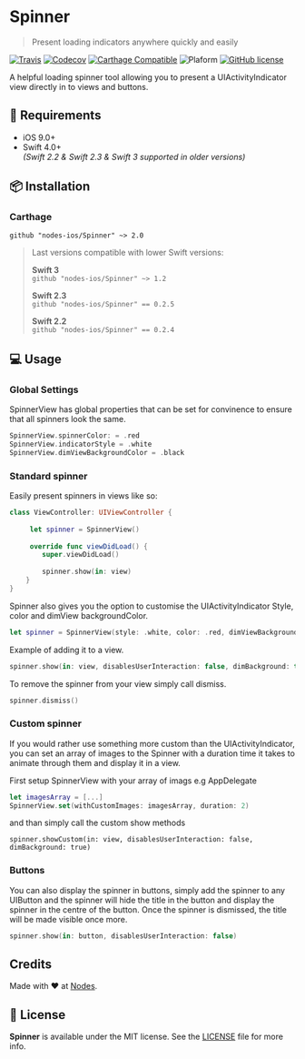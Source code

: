 # Spinner
> Present loading indicators anywhere quickly and easily

[![Travis](https://travis-ci.org/nodes-ios/Spinner.svg?branch=master)](https://travis-ci.org/nodes-ios/Spinner)
[![Codecov](https://img.shields.io/codecov/c/github/nodes-ios/Spinner.svg)](https://codecov.io/github/nodes-ios/Spinner)
[![Carthage Compatible](https://img.shields.io/badge/Carthage-compatible-4BC51D.svg?style=flat)](https://github.com/Carthage/Carthage)
![Plaform](https://img.shields.io/badge/platform-iOS-lightgrey.svg)
[![GitHub license](https://img.shields.io/badge/license-MIT-blue.svg)](https://github.com/nodes-ios/Spinner/blob/master/LICENSE)

A helpful loading spinner tool allowing you to present a UIActivityIndicator view directly in to views and buttons.

## 📝 Requirements

* iOS 9.0+
* Swift 4.0+  
*(Swift 2.2 & Swift 2.3 & Swift 3 supported in older versions)*

## 📦 Installation

### Carthage
~~~
github "nodes-ios/Spinner" ~> 2.0
~~~

> Last versions compatible with lower Swift versions:  
>
> **Swift 3**  
> `github "nodes-ios/Spinner" ~> 1.2`
>
> **Swift 2.3**  
> `github "nodes-ios/Spinner" == 0.2.5`
>
> **Swift 2.2**  
> `github "nodes-ios/Spinner" == 0.2.4`

## 💻 Usage

### Global Settings

SpinnerView has global properties that can be set for convinence to ensure that all spinners look the same.

```swift
SpinnerView.spinnerColor: = .red
SpinnerView.indicatorStyle = .white
SpinnerView.dimViewBackgroundColor = .black
```

### Standard spinner
Easily present spinners in views like so:

```swift
class ViewController: UIViewController {
  
     let spinner = SpinnerView()
    
     override func viewDidLoad() {
        super.viewDidLoad()
       
        spinner.show(in: view)
    }
}
```

Spinner also gives you the option to customise the UIActivityIndicator Style, color and dimView backgroundColor.


```swift
let spinner = SpinnerView(style: .white, color: .red, dimViewBackgroundColor: .black)
```

Example of adding it to a view.

```swift
spinner.show(in: view, disablesUserInteraction: false, dimBackground: true)
```

To remove the spinner from your view simply call dismiss.

```swift
spinner.dismiss()
```

### Custom spinner
If you would rather use something more custom than the UIActivityIndicator, you can set an array of images to the Spinner with a duration time it takes to animate through them and display it in a view.

First setup SpinnerView with your array of imags e.g AppDelegate

```swift
let imagesArray = [...]
SpinnerView.set(withCustomImages: imagesArray, duration: 2)
```

and than simply call the custom show methods

```swif
spinner.showCustom(in: view, disablesUserInteraction: false, dimBackground: true)
```

### Buttons
You can also display the spinner in buttons, simply add the spinner to any UIButton and the spinner will hide the title in the button and display the spinner in the centre of the button. Once the spinner is dismissed, the title will be made visible once more.

```swift
spinner.show(in: button, disablesUserInteraction: false)
```

## Credits
Made with ❤️ at [Nodes](http://nodesagency.com).

## 📄 License
**Spinner** is available under the MIT license. See the [LICENSE](https://github.com/nodes-ios/Spinner/blob/master/LICENSE) file for more info.
